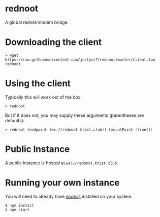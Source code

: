 # rednoot
A global rednet/modem bridge.

# Downloading the client

    > wget https://raw.githubusercontent.com/justync7/rednoot/master/client.lua rednoot

# Using the client
    
Typically this will work out of the box:
    
    > rednoot
    
But if it does not, you may supply these arguments (parentheses are defaults):
    
    > rednoot [endpoint (ws://rednoot.krist.club)] [mountPoint (front)]
    

# Public Instance
A public instance is hosted at `ws://rednoot.krist.club`.

# Running your own instance
You will need to already have [node.js](https://nodejs.org/en/) installed on your system.

    $ npm install
    $ npm start

